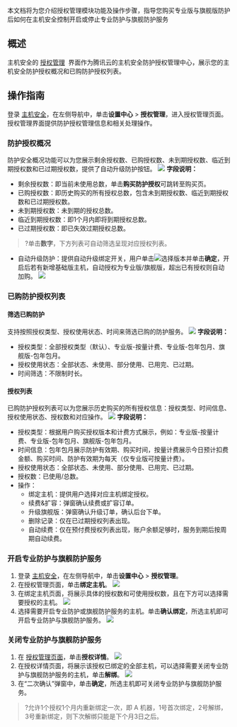 本文档将为您介绍授权管理模块功能及操作步骤，指导您购买专业版与旗舰版防护后如何在主机安全控制开启或停止专业防护与旗舰防护服务

## 概述
主机安全的 [授权管理](https://console.cloud.tencent.com/cwp/setting/authorize)  界面作为腾讯云的主机安全防护授权管理中心，展示您的主机安全防护授权概况和已购防护授权列表。


## 操作指南
登录 [主机安全](https://console.cloud.tencent.com/cwp)，在左侧导航中，单击**设置中心** > **授权管理**，进入授权管理页面。授权管理界面提供防护授权管理信息和相关处理操作。


### 防护授权概况
防护安全概况功能可以为您展示剩余授权数、已购授权数、未到期授权数、临近到期授权数和已过期授权数，提供了自动升级防护按钮。
![](https://qcloudimg.tencent-cloud.cn/raw/26157e4b28f557d1866b0c17f6053705.png)
**字段说明：**
- 剩余授权数：即当前未使用总数，单击**购买防护授权**可跳转至购买页。
- 已购授权数：即历史购买的所有授权总数，包含未到期授权数、临近到期授权数和已过期授权数。
- 未到期授权数：未到期的授权总数。
-  临近到期授权数：即1个月内即将到期授权总数。
-  已过期授权数：即已失效过期授权总数。
>?单击**数字**，下方列表可自动筛选呈现对应授权列表。
- 自动升级防护：提供自动升级绑定开关，用户单击![](https://qcloudimg.tencent-cloud.cn/raw/7a0ceb7a8407b264648ede1473b4ba6b.png)选择版本并单击**确定**，开启后若有新增基础版主机，自动授权为专业版/旗舰版，超出已有授权则自动加购。
![](https://qcloudimg.tencent-cloud.cn/raw/db102ffd5804e7110741733a8a2f2d0a.png)

### 已购防护授权列表
#### 筛选已购防护
支持按照授权类型、授权使用状态、时间来筛选已购的防护服务。
![](https://qcloudimg.tencent-cloud.cn/raw/e9579086bf88c608858c9d7ac57e5826.png)
**字段说明：**
- 授权类型：全部授权类型（默认）、专业版-按量计费、专业版-包年包月、旗舰版-包年包月。
- 授权使用状态：全部状态、未使用、部分使用、已用完、已过期。
- 时间筛选：不限制时长。
#### 授权列表
已购防护授权列表可以为您展示历史购买的所有授权信息：授权类型、时间信息、授权使用状态、授权数和对应操作。
![](https://qcloudimg.tencent-cloud.cn/raw/6d7334bcc0c84e00404766a3593a6acc.png)
**字段说明：**
- 授权类型：根据用户购买授权版本和计费方式展示，例如：专业版-按量计费、专业版-包年包月、旗舰版-包年包月。
- 时间信息：包年包月展示防护有效期、购买时间，按量计费展示今日预计扣费金额、购买时间、防护有效期为每天（仅专业版可按量计费）。
- 授权使用状态：全部状态、未使用、部分使用、已用完、已过期。
- 授权数：已使用/总数。
- 操作：
  - 绑定主机：提供用户选择对应主机绑定授权。
  - 续费&扩容：弹窗确认续费或扩容订单。
  - 升级旗舰版：弹窗确认升级订单，确认后台下单。
  - 删除记录：仅在已过期授权列表出现。
  - 自动续费：仅在预付费授权列表出现，账户余额足够时，服务到期后按周期自动续费。

### 开启专业防护与旗舰防护服务
1. 登录 [主机安全](https://console.cloud.tencent.com/cwp)，在左侧导航中，单击**设置中心** > **授权管理**。
2. 在授权管理页面，单击**绑定主机**。
![](https://qcloudimg.tencent-cloud.cn/raw/5bbfceb9a9503371307bafc0fb4c8aaa.png)
3. 在绑定主机页面，将展示具体的授权数和可使用授权数，且在下方可以选择需要授权的主机。
![](https://qcloudimg.tencent-cloud.cn/raw/40cdc9f38b8532d1776b804e5588ef5f.png)
4. 选择需要开启专业防护或旗舰防护服务的主机。单击**确认绑定**，所选主机即可开启专业防护与旗舰防护服务。
![](https://qcloudimg.tencent-cloud.cn/raw/91cc69989dde67921294a1f0a46aa3da.png)

### 关闭专业防护与旗舰防护服务
1. 在 [授权管理页面](https://console.cloud.tencent.com/cwp/setting/authorize)，单击**授权详情**。
![](https://qcloudimg.tencent-cloud.cn/raw/32e20ad3539bec03cacb541dcd861ad9.png)
2. 在授权详情页面，将展示该授权已绑定的全部主机，可以选择需要关闭专业防护与旗舰防护服务的主机，单击**解绑**。
![](https://qcloudimg.tencent-cloud.cn/raw/22141583b181d2c33c52fb3acb2a7e6b.png)
3. 在“二次确认”弹窗中，单击**确定**，所选主机即可关闭专业防护与旗舰防护服务。
>?允许1个授权1个月内重新绑定一次，即 A 机器，1号首次绑定，2号解绑，3号重新绑定，则下次解绑只能是下个月3日之后。
